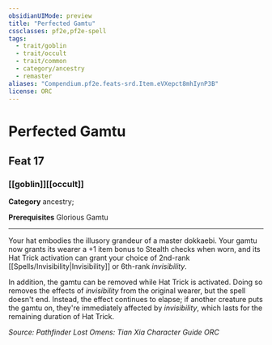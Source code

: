 ```yaml
---
obsidianUIMode: preview
title: "Perfected Gamtu"
cssclasses: pf2e,pf2e-spell
tags:
  - trait/goblin
  - trait/occult
  - trait/common
  - category/ancestry
  - remaster
aliases: "Compendium.pf2e.feats-srd.Item.eVXepct8mhIynP3B"
license: ORC
---
```

# Perfected Gamtu
## Feat 17
### [[goblin]][[occult]]

**Category** ancestry; 



**Prerequisites** Glorious Gamtu
* * *
Your hat embodies the illusory grandeur of a master dokkaebi. Your gamtu now grants its wearer a +1 item bonus to Stealth checks when worn, and its Hat Trick activation can grant your choice of 2nd-rank [[Spells/Invisibility|Invisibility]] or 6th-rank _invisibility_.

In addition, the gamtu can be removed while Hat Trick is activated. Doing so removes the effects of _invisibility_ from the original wearer, but the spell doesn't end. Instead, the effect continues to elapse; if another creature puts the gamtu on, they're immediately affected by _invisibility_, which lasts for the remaining duration of Hat Trick.

*Source: Pathfinder Lost Omens: Tian Xia Character Guide*
*ORC*